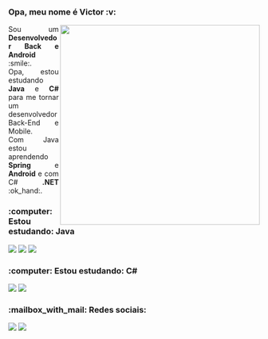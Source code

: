 <h3>Opa, meu nome é Victor :v:</h3>
<img align="right" width="400" src="https://user-images.githubusercontent.com/66436169/105660314-7fb53c80-5ea9-11eb-93d6-02a889d53d4f.png">
<p align="justify">
  Sou um <strong>Desenvolvedor Back e Android</strong> :smile:.<br>
  Opa, estou estudando <strong>Java</strong> e <strong>C#</strong> para me tornar um desenvolvedor Back-End e Mobile.<br>
  Com Java estou aprendendo <strong>Spring</strong> e <strong>Android</strong> e com C# <strong>.NET</strong> :ok_hand:.
</p>
 <h3 align="left">:computer: Estou estudando: Java</h3>
<p align="left">
  <img src="https://img.shields.io/badge/Java-ED8B00?style=for-the-badge&logo=java&logoColor=white">
  <img src="https://img.shields.io/badge/Android-3DDC84?style=for-the-badge&logo=android&logoColor=white">
  <img src="https://img.shields.io/badge/Spring-6DB33F?style=for-the-badge&logo=spring&logoColor=white">
</p>
 <h3 align="left">:computer: Estou estudando: C#</h3>
<p align="left">
  <img src="https://img.shields.io/badge/C%23-239120?style=for-the-badge&logo=c-sharp&logoColor=white">
  <img src="https://img.shields.io/badge/.NET-5C2D91?style=for-the-badge&logo=.net&logoColor=white">
</p>
  <h3 align="left">:mailbox_with_mail: Redes sociais:</h3>  
<p align="left">
  <a href="https://www.instagram.com/cictor.coding/">
  <img src="https://img.shields.io/badge/Instagram-E4405F?style=for-the-badge&logo=instagram&logoColor=white"></a>
  <a href="www.linkedin.com/in/victorbmaciel">
  <img src="https://img.shields.io/badge/LinkedIn-0077B5?style=for-the-badge&logo=linkedin&logoColor=white"></a>
</p>
